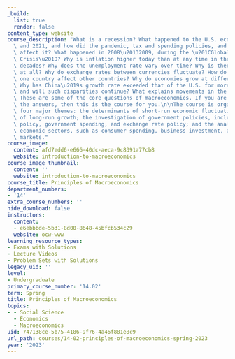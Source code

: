 ```yaml
---
_build:
  list: true
  render: false
content_type: website
course_description: "What is a recession? What happened to the U.S. economy in 2020\
  \ and 2021, and how did the pandemic, tax and spending policies, and monetary policies\
  \ affect it? What happened in 2008\u20132009, during the \u201CGlobal Financial\
  \ Crisis\u201D? Why is inflation higher today than at any time in the last three\
  \ decades? Why does the unemployment rate vary over time? Why is there unemployment\
  \ at all? Why do exchange rates between currencies fluctuate? How do policies in\
  \ one country affect other countries? Why do economies grow at different rates?\
  \ Why has China\u2019s growth rate exceeded that of the U.S. for more than 30 years,\
  \ and will such disparities continue? What explains movements in the stock market?\
  \ These are some of the core questions of macroeconomics. If you are curious about\
  \ the answers, then this is the course for you.\n\nThe course is organized around\
  \ four major themes: the determinants of short-run economic fluctuations; the determinants\
  \ of long-run growth; the investigation of government policies, including monetary\
  \ policy, government spending, and exchange rate policy; and the analysis of key\
  \ economic sectors, such as consumer spending, business investment, and financial\
  \ markets."
course_image:
  content: afd7edd6-e666-40dc-aeca-9c8391a77cb8
  website: introduction-to-macroeconomics
course_image_thumbnail:
  content: ''
  website: introduction-to-macroeconomics
course_title: Principles of Macroeconomics
department_numbers:
- '14'
extra_course_numbers: ''
hide_download: false
instructors:
  content:
  - e6ebbbde-5b31-8d00-8648-45bfcb534c29
  website: ocw-www
learning_resource_types:
- Exams with Solutions
- Lecture Videos
- Problem Sets with Solutions
legacy_uid: ''
level:
- Undergraduate
primary_course_number: '14.02'
term: Spring
title: Principles of Macroeconomics
topics:
- - Social Science
  - Economics
  - Macroeconomics
uid: 747138ce-5b75-4186-9f76-4a46f881e8c9
url_path: courses/14-02-principles-of-macroeconomics-spring-2023
year: '2023'
---
```

